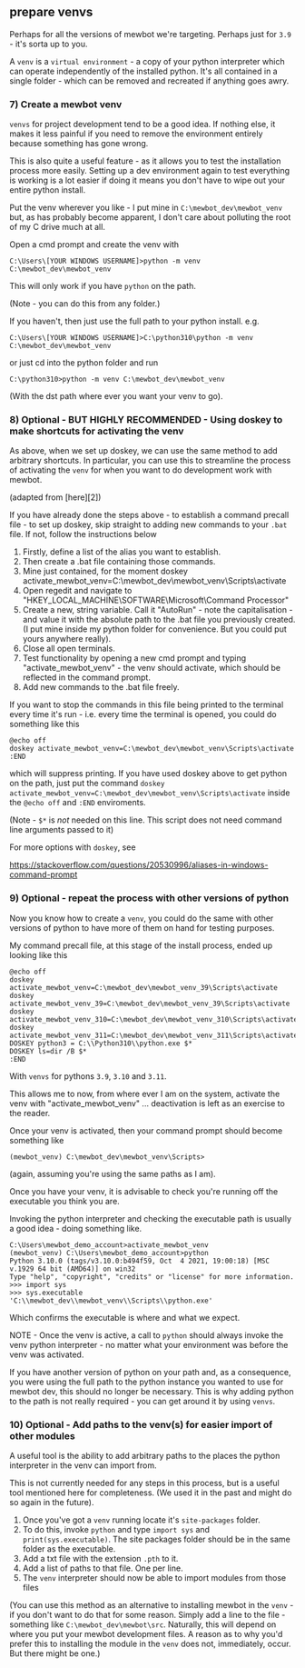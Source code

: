 
## prepare venvs

Perhaps for all the versions of mewbot we're targeting.
Perhaps just for `3.9` - it's sorta up to you.

A `venv` is a `virtual environment` - a copy of your python interpreter which can operate independently of the installed python.
It's all contained in a single folder - which can be removed and recreated if anything goes awry.

### 7) Create a mewbot venv

`venvs` for project development tend to be a good idea.
If nothing else, it makes it less painful if you need to remove the environment entirely because something has gone wrong.

This is also quite a useful feature - as it allows you to test the installation process more easily.
Setting up a dev environment again to test everything is working is a lot easier if doing it means you don't have to wipe out your entire python install.

Put the venv wherever you like - I put mine in `C:\mewbot_dev\mewbot_venv` but, as has probably become apparent, I don't care about polluting the root of my C drive much at all.

Open a cmd prompt and create the venv with

```shell
C:\Users\[YOUR WINDOWS USERNAME]>python -m venv C:\mewbot_dev\mewbot_venv
```

This will only work if you have `python` on the path.

(Note - you can do this from any folder.)

If you haven't, then just use the full path to your python install. e.g.

```shell
C:\Users\[YOUR WINDOWS USERNAME]>C:\python310\python -m venv C:\mewbot_dev\mewbot_venv
```

or just cd into the python folder and run

```shell
C:\python310>python -m venv C:\mewbot_dev\mewbot_venv
```

(With the dst path where ever you want your venv to go).

### 8) Optional - BUT HIGHLY RECOMMENDED - Using doskey to make shortcuts for activating the venv

As above, when we set up doskey, we can use the same method to add arbitrary shortcuts.
In particular, you can use this to streamline the process of activating the `venv` for when you want to do development work with mewbot.

(adapted from [here][2])

If you have already done the steps above - to establish a command precall file - to set up doskey, skip straight to adding new commands to your `.bat` file.
If not, follow the instructions below

1) Firstly, define a list of the alias you want to establish.
2) Then create a .bat file containing those commands.
3) Mine just contained, for the moment
     doskey activate_mewbot_venv=C:\mewbot_dev\mewbot_venv\Scripts\activate
4) Open regedit and navigate to "HKEY_LOCAL_MACHINE\SOFTWARE\Microsoft\Command Processor"
5) Create a new, string variable. Call it "AutoRun" - note the capitalisation - and value it with the absolute path to the .bat file you previously created.
      (I put mine inside my python folder for convenience. But you could put yours anywhere really).
6) Close all open terminals.
7) Test functionality by opening a new cmd prompt and typing "activate_mewbot_venv" - the venv should activate, which should be reflected in the command prompt.
8) Add new commands to the .bat file freely.


If you want to stop the commands in this file being printed to the terminal every time it's run - i.e. every time the terminal is opened, you could do something like this

```shell
@echo off
doskey activate_mewbot_venv=C:\mewbot_dev\mewbot_venv\Scripts\activate
:END
```

which will suppress printing.
If you have used doskey above to get python on the path, just put the command `doskey activate_mewbot_venv=C:\mewbot_dev\mewbot_venv\Scripts\activate` inside the `@echo off` and `:END` enviroments.

(Note - `$*` is _not_ needed on this line. This script does not need command line arguments passed to it)

For more options with `doskey`, see

https://stackoverflow.com/questions/20530996/aliases-in-windows-command-prompt

### 9) Optional - repeat the process with other versions of python

Now you know how to create a `venv`, you could do the same with other versions of python to have more of them on hand for testing purposes.

My command precall file, at this stage of the install process, ended up looking like this

```shell
@echo off
doskey activate_mewbot_venv=C:\mewbot_dev\mewbot_venv_39\Scripts\activate
doskey activate_mewbot_venv_39=C:\mewbot_dev\mewbot_venv_39\Scripts\activate
doskey activate_mewbot_venv_310=C:\mewbot_dev\mewbot_venv_310\Scripts\activate
doskey activate_mewbot_venv_311=C:\mewbot_dev\mewbot_venv_311\Scripts\activate
DOSKEY python3 = C:\\Python310\\python.exe $*
DOSKEY ls=dir /B $*
:END
```

With `venvs` for pythons `3.9`, `3.10` and `3.11`.

This allows me to now, from where ever I am on the system, activate the venv with "activate_mewbot_venv" ... deactivation is left as an exercise to the reader.

Once your venv is activated, then your command prompt should become something like

```shell
(mewbot_venv) C:\mewbot_dev\mewbot_venv\Scripts>
```

(again, assuming you're using the same paths as I am).


Once you have your venv, it is advisable to check you're running off the executable you think you are.

Invoking the python interpreter and checking the executable path is usually a good idea - doing something like.

```shell
C:\Users\mewbot_demo_account>activate_mewbot_venv
(mewbot_venv) C:\Users\mewbot_demo_account>python
Python 3.10.0 (tags/v3.10.0:b494f59, Oct  4 2021, 19:00:18) [MSC v.1929 64 bit (AMD64)] on win32
Type "help", "copyright", "credits" or "license" for more information.
>>> import sys
>>> sys.executable
'C:\\mewbot_dev\\mewbot_venv\\Scripts\\python.exe'
```

Which confirms the executable is where and what we expect.

NOTE - Once the venv is active, a call to `python` should always invoke the venv python interpreter - no matter what your environment was before the venv was activated.

If you have another version of python on your path and, as a consequence, you were using the full path to the python instance you wanted to use for mewbot dev, this should no longer be necessary.
This is why adding python to the path is not really required - you can get around it by using `venvs`.

### 10) Optional - Add paths to the venv(s) for easier import of other modules

A useful tool is the ability to add arbitrary paths to the places the python interpreter in the venv can import from.

This is not currently needed for any steps in this process, but is a useful tool mentioned here for completeness.
(We used it in the past and might do so again in the future).

1) Once you've got a `venv` running locate it's `site-packages` folder.
2) To do this, invoke `python` and type `import sys` and `print(sys.executable)`. 
       The site packages folder should be in the same folder as the executable.
3) Add a txt file with the extension `.pth` to it.
4) Add a list of paths to that file. One per line.
5) The `venv` interpreter should now be able to import modules from those files

(You can use this method as an alternative to installing mewbot in the `venv` - if you don't want to do that for some reason.
Simply add a line to the file - something like `C:\mewbot_dev\mewbot\src`.
Naturally, this will depend on where you put your mewbot development files.
A reason as to why you'd prefer this to installing the module in the `venv` does not, immediately, occur.
But there might be one.)
